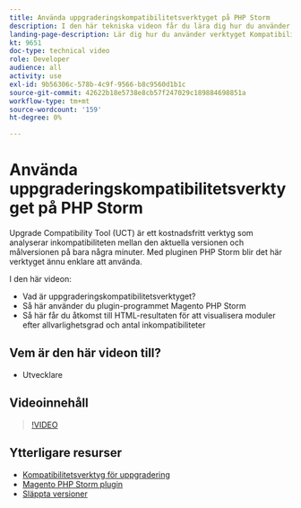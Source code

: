 ```yaml
---
title: Använda uppgraderingskompatibilitetsverktyget på PHP Storm
description: I den här tekniska videon får du lära dig hur du använder verktyget för kompatibilitetsuppgradering med plugin-programmet PHP Storm.
landing-page-description: Lär dig hur du använder verktyget Kompatibilitet med PHP Storm som gör det enkelt att identifiera och åtgärda inkompatibiliteter.
kt: 9651
doc-type: technical video
role: Developer
audience: all
activity: use
exl-id: 9b56306c-578b-4c9f-9566-b8c9560d1b1c
source-git-commit: 42622b18e5738e8cb57f247029c189884698851a
workflow-type: tm+mt
source-wordcount: '159'
ht-degree: 0%

---
```


# Använda uppgraderingskompatibilitetsverktyget på PHP Storm

Upgrade Compatibility Tool (UCT) är ett kostnadsfritt verktyg som analyserar inkompatibiliteten mellan den aktuella versionen och målversionen på bara några minuter. Med pluginen PHP Storm blir det här verktyget ännu enklare att använda.

I den här videon:

- Vad är uppgraderingskompatibilitetsverktyget?
- Så här använder du plugin-programmet Magento PHP Storm
- Så här får du åtkomst till HTML-resultaten för att visualisera moduler efter allvarlighetsgrad och antal inkompatibiliteter

## Vem är den här videon till?

- Utvecklare

## Videoinnehåll

>[!VIDEO](https://video.tv.adobe.com/v/340150?quality=12&learn=on)

## Ytterligare resurser

- [Kompatibilitetsverktyg för uppgradering](https://experienceleague.adobe.com/docs/commerce-operations/upgrade-guide/upgrade-compatibility-tool/overview.html)
- [Magento PHP Storm plugin](https://plugins.jetbrains.com/plugin/8024-magento-phpstorm)
- [Släppta versioner](https://devdocs.magento.com/release/released-versions.html)
